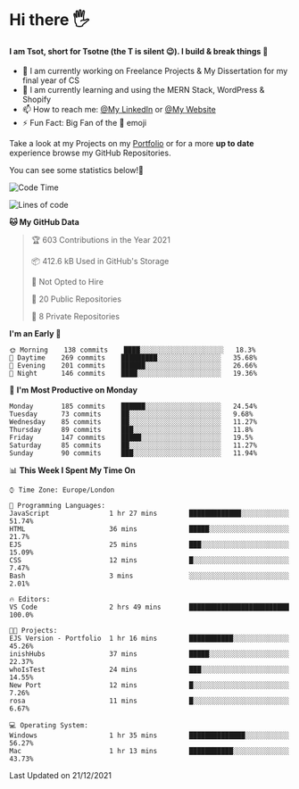 # Hi there :raised_hand_with_fingers_splayed:
#### I am Tsot, short for Tsotne (the T is silent :wink:). I build & break things :space_invader:
- :telescope: I am currently working on Freelance Projects & My Dissertation for my final year of CS
- :seedling: I am currently learning and using the MERN Stack, WordPress & Shopify
- :mailbox: How to reach me: [@My LinkedIn](https://www.linkedin.com/in/tsotne-gvadzabia/) or [@My Website](https://tsotnegvadzabia.me/contact)
- :zap: Fun Fact: Big Fan of the :space_invader: emoji

Take a look at my Projects on my [Portfolio](https://tsotne.co.uk/) or for a more **up to date** experience browse my GitHub Repositories.

You can see some statistics below!:space_invader:
<!--START_SECTION:waka-->
![Code Time](http://img.shields.io/badge/Code%20Time-487%20hrs%2055%20mins-blue)

![Lines of code](https://img.shields.io/badge/From%20Hello%20World%20I%27ve%20Written-2%20Million%20lines%20of%20code-blue)

**🐱 My GitHub Data** 

> 🏆 603 Contributions in the Year 2021
 > 
> 📦 412.6 kB Used in GitHub's Storage 
 > 
> 🚫 Not Opted to Hire
 > 
> 📜 20 Public Repositories 
 > 
> 🔑 8 Private Repositories  
 > 
**I'm an Early 🐤** 

```text
🌞 Morning    138 commits    ████░░░░░░░░░░░░░░░░░░░░░   18.3% 
🌆 Daytime    269 commits    █████████░░░░░░░░░░░░░░░░   35.68% 
🌃 Evening    201 commits    ██████░░░░░░░░░░░░░░░░░░░   26.66% 
🌙 Night      146 commits    ████░░░░░░░░░░░░░░░░░░░░░   19.36%

```
📅 **I'm Most Productive on Monday** 

```text
Monday       185 commits    ██████░░░░░░░░░░░░░░░░░░░   24.54% 
Tuesday      73 commits     ██░░░░░░░░░░░░░░░░░░░░░░░   9.68% 
Wednesday    85 commits     ██░░░░░░░░░░░░░░░░░░░░░░░   11.27% 
Thursday     89 commits     ███░░░░░░░░░░░░░░░░░░░░░░   11.8% 
Friday       147 commits    █████░░░░░░░░░░░░░░░░░░░░   19.5% 
Saturday     85 commits     ██░░░░░░░░░░░░░░░░░░░░░░░   11.27% 
Sunday       90 commits     ███░░░░░░░░░░░░░░░░░░░░░░   11.94%

```


📊 **This Week I Spent My Time On** 

```text
⌚︎ Time Zone: Europe/London

💬 Programming Languages: 
JavaScript               1 hr 27 mins        █████████████░░░░░░░░░░░░   51.74% 
HTML                     36 mins             █████░░░░░░░░░░░░░░░░░░░░   21.7% 
EJS                      25 mins             ███░░░░░░░░░░░░░░░░░░░░░░   15.09% 
CSS                      12 mins             █░░░░░░░░░░░░░░░░░░░░░░░░   7.47% 
Bash                     3 mins              ░░░░░░░░░░░░░░░░░░░░░░░░░   2.01%

🔥 Editors: 
VS Code                  2 hrs 49 mins       █████████████████████████   100.0%

🐱‍💻 Projects: 
EJS Version - Portfolio  1 hr 16 mins        ███████████░░░░░░░░░░░░░░   45.26% 
inishHubs                37 mins             █████░░░░░░░░░░░░░░░░░░░░   22.37% 
whoIsTest                24 mins             ███░░░░░░░░░░░░░░░░░░░░░░   14.55% 
New Port                 12 mins             █░░░░░░░░░░░░░░░░░░░░░░░░   7.26% 
rosa                     11 mins             █░░░░░░░░░░░░░░░░░░░░░░░░   6.67%

💻 Operating System: 
Windows                  1 hr 35 mins        ██████████████░░░░░░░░░░░   56.27% 
Mac                      1 hr 13 mins        ███████████░░░░░░░░░░░░░░   43.73%

```


 Last Updated on 21/12/2021
<!--END_SECTION:waka-->
